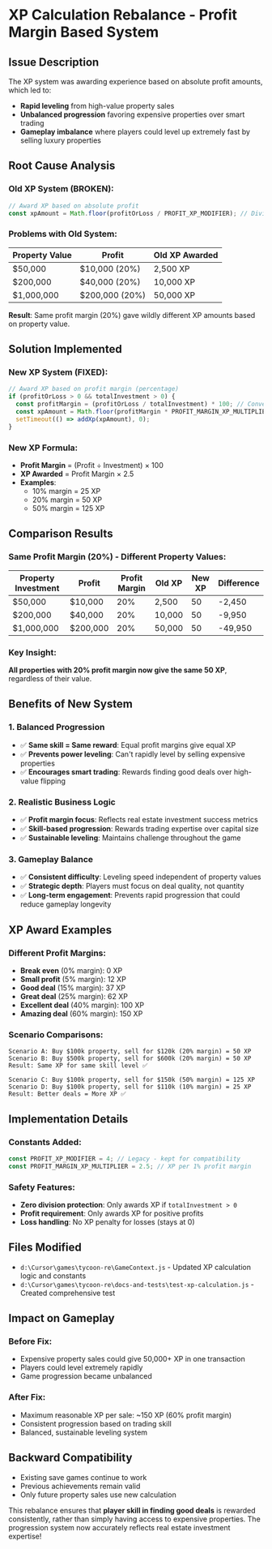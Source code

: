 # XP Calculation Rebalance - Profit Margin Based System

## Issue Description
The XP system was awarding experience based on absolute profit amounts, which led to:
- **Rapid leveling** from high-value property sales
- **Unbalanced progression** favoring expensive properties over smart trading
- **Gameplay imbalance** where players could level up extremely fast by selling luxury properties

## Root Cause Analysis

### Old XP System (BROKEN):
```javascript
// Award XP based on absolute profit
const xpAmount = Math.floor(profitOrLoss / PROFIT_XP_MODIFIER); // Divided by 4
```

### Problems with Old System:
| Property Value | Profit | Old XP Awarded |
|----------------|--------|----------------|
| $50,000 | $10,000 (20%) | 2,500 XP |
| $200,000 | $40,000 (20%) | 10,000 XP |
| $1,000,000 | $200,000 (20%) | 50,000 XP |

**Result**: Same profit margin (20%) gave wildly different XP amounts based on property value.

## Solution Implemented

### New XP System (FIXED):
```javascript
// Award XP based on profit margin (percentage)
if (profitOrLoss > 0 && totalInvestment > 0) {
  const profitMargin = (profitOrLoss / totalInvestment) * 100; // Convert to percentage
  const xpAmount = Math.floor(profitMargin * PROFIT_MARGIN_XP_MULTIPLIER); // 2.5 XP per 1%
  setTimeout(() => addXp(xpAmount), 0);
}
```

### New XP Formula:
- **Profit Margin** = (Profit ÷ Investment) × 100
- **XP Awarded** = Profit Margin × 2.5
- **Examples**:
  - 10% margin = 25 XP
  - 20% margin = 50 XP  
  - 50% margin = 125 XP

## Comparison Results

### Same Profit Margin (20%) - Different Property Values:

| Property Investment | Profit | Profit Margin | Old XP | New XP | Difference |
|-------------------|--------|---------------|--------|--------|------------|
| $50,000 | $10,000 | 20% | 2,500 | 50 | -2,450 |
| $200,000 | $40,000 | 20% | 10,000 | 50 | -9,950 |
| $1,000,000 | $200,000 | 20% | 50,000 | 50 | -49,950 |

### Key Insight:
**All properties with 20% profit margin now give the same 50 XP**, regardless of their value.

## Benefits of New System

### 1. Balanced Progression
- ✅ **Same skill = Same reward**: Equal profit margins give equal XP
- ✅ **Prevents power leveling**: Can't rapidly level by selling expensive properties
- ✅ **Encourages smart trading**: Rewards finding good deals over high-value flipping

### 2. Realistic Business Logic
- ✅ **Profit margin focus**: Reflects real estate investment success metrics
- ✅ **Skill-based progression**: Rewards trading expertise over capital size
- ✅ **Sustainable leveling**: Maintains challenge throughout the game

### 3. Gameplay Balance
- ✅ **Consistent difficulty**: Leveling speed independent of property values
- ✅ **Strategic depth**: Players must focus on deal quality, not quantity
- ✅ **Long-term engagement**: Prevents rapid progression that could reduce gameplay longevity

## XP Award Examples

### Different Profit Margins:
- **Break even** (0% margin): 0 XP
- **Small profit** (5% margin): 12 XP  
- **Good deal** (15% margin): 37 XP
- **Great deal** (25% margin): 62 XP
- **Excellent deal** (40% margin): 100 XP
- **Amazing deal** (60% margin): 150 XP

### Scenario Comparisons:
```
Scenario A: Buy $100k property, sell for $120k (20% margin) = 50 XP
Scenario B: Buy $500k property, sell for $600k (20% margin) = 50 XP
Result: Same XP for same skill level ✅

Scenario C: Buy $100k property, sell for $150k (50% margin) = 125 XP  
Scenario D: Buy $100k property, sell for $110k (10% margin) = 25 XP
Result: Better deals = More XP ✅
```

## Implementation Details

### Constants Added:
```javascript
const PROFIT_XP_MODIFIER = 4; // Legacy - kept for compatibility
const PROFIT_MARGIN_XP_MULTIPLIER = 2.5; // XP per 1% profit margin
```

### Safety Features:
- **Zero division protection**: Only awards XP if `totalInvestment > 0`
- **Profit requirement**: Only awards XP for positive profits
- **Loss handling**: No XP penalty for losses (stays at 0)

## Files Modified
- `d:\Cursor\games\tycoon-re\GameContext.js` - Updated XP calculation logic and constants
- `d:\Cursor\games\tycoon-re\docs-and-tests\test-xp-calculation.js` - Created comprehensive test

## Impact on Gameplay

### Before Fix:
- Expensive property sales could give 50,000+ XP in one transaction
- Players could level extremely rapidly
- Game progression became unbalanced

### After Fix:
- Maximum reasonable XP per sale: ~150 XP (60% profit margin)
- Consistent progression based on trading skill
- Balanced, sustainable leveling system

## Backward Compatibility
- Existing save games continue to work
- Previous achievements remain valid
- Only future property sales use new calculation

This rebalance ensures that **player skill in finding good deals** is rewarded consistently, rather than simply having access to expensive properties. The progression system now accurately reflects real estate investment expertise!
